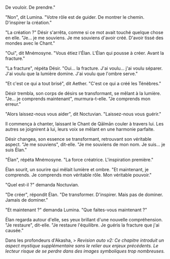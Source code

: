 De vouloir.
De prendre."

"Non",
dit Lumina.
"Votre rôle est de guider.
De montrer le chemin.
D'inspirer la création."

"La création ?"
Désir s'arrêta,
comme si ce mot
avait touché quelque chose en elle.
"Je... je me souviens.
Je me souviens d'avoir créé.
D'avoir tissé des mondes
avec le Chant."

"Oui",
dit Mnémosyne.
"Vous étiez l'Élan.
L'Élan qui pousse à créer.
Avant la fracture."

"La fracture",
répéta Désir.
"Oui... la fracture.
J'ai voulu... j'ai voulu séparer.
J'ai voulu que la lumière domine.
J'ai voulu que l'ombre serve."

"Et c'est ce qui a tout brisé",
dit Aether.
"C'est ce qui a créé
les Ténèbres."

Désir trembla,
son corps de désirs
se transformant,
se mêlant à la lumière.
"Je... je comprends maintenant",
murmura-t-elle.
"Je comprends mon erreur."

"Alors laissez-nous vous aider",
dit Noctuvian.
"Laissez-nous vous guérir."

Il commença à chanter,
laissant le Chant de Qālmān
couler à travers lui.
Les autres se joignirent à lui,
leurs voix se mêlant
en une harmonie parfaite.

Désir changea,
son essence se transformant,
retrouvant son véritable aspect.
"Je me souviens",
dit-elle.
"Je me souviens de mon nom.
Je suis... je suis Élan."

"Élan",
répéta Mnémosyne.
"La force créatrice.
L'inspiration première."

Élan sourit,
un sourire qui mêlait
lumière et ombre.
"Et maintenant,
je comprends.
Je comprends mon véritable rôle.
Mon véritable pouvoir."

"Quel est-il ?"
demanda Noctuvian.

"De créer",
répondit Élan.
"De transformer.
D'inspirer.
Mais pas de dominer.
Jamais de dominer."

"Et maintenant ?"
demanda Lumina.
"Que faites-vous maintenant ?"

Élan regarda autour d'elle,
ses yeux brillant
d'une nouvelle compréhension.
"Je restaure",
dit-elle.
"Je restaure l'équilibre.
Je guéris la fracture
que j'ai causée."

Dans les profondeurs d'Akasha, > _Revision auto v2: Ce chapitre introduit un aspect mystique supplémentaire sans le relier aux enjeux précédents. Le lecteur risque de se perdre dans des images symboliques trop nombreuses._

